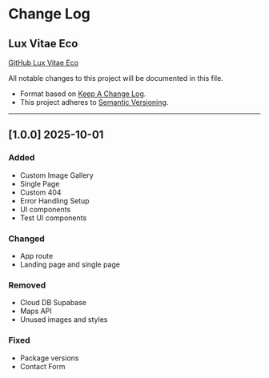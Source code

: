 # Change Log

## Lux Vitae Eco

[GitHub Lux Vitae Eco](https://github.com/luxvitae-eco/eco-house/)

All notable changes to this project will be documented in this file.

- Format based on [Keep A Change Log](https://keepachangelog.com/en/1.0.0/).
- This project adheres to [Semantic Versioning](https://semver.org/).

---

## [1.0.0] 2025-10-01

### Added

- Custom Image Gallery
- Single Page
- Custom 404
- Error Handling Setup
- UI components
- Test UI components

### Changed

- App route
- Landing page and single page

### Removed

- Cloud DB Supabase
- Maps API
- Unused images and styles

### Fixed

- Package versions
- Contact Form
